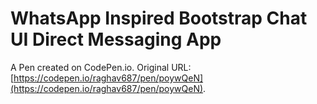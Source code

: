 # WhatsApp Inspired Bootstrap Chat UI Direct Messaging App

A Pen created on CodePen.io. Original URL: [https://codepen.io/raghav687/pen/poywQeN](https://codepen.io/raghav687/pen/poywQeN).


